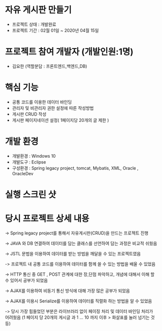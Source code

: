 # 자유 게시판 만들기

- 프로젝트 상태 : 개발완료
- 프로젝트 기간 : 02월 01일 ~ 2020년 04월 15일

# 프로젝트 참여 개발자 (개발인원:1명)

- 김요한 (역할분담 : 프론트엔드,백엔드,DB)

# 핵심 기능
- 공통 코드를 이용한 데이터 바인딩
- 관리자 및 비관리자 권한 설정에 따른 작성방법
- 게시판 CRUD 작성
- 게시판 페이지네이션 설정( 1페이지당 20개의 글 제한 )

# 개발 환경
- 개발환경 : Windows 10
- 개발도구 : Eclipse
- 구성환경 : Spring legacy project, tomcat, Mybatis, XML, Oracle , OracleDev

# 실행 스크린 샷

# 당시 프로젝트 상세 내용 

 -> Spring legacy project를 통해서 자유게시판(CRUD)을 만드는 프로젝트 진행
 
 -> JAVA 와 DB 연결하여 데이터를 담는 클래스를 선언하여 담는 과정은 비교적 쉬웠음
 
 -> JSTL 문법을 이용하여 데이터를 받는 방법을 깨달을 수 있는 프로젝트였음
 
 -> 프로젝트 내 공통 코드를 이용하여 데이터를 함께 쓸 수 있는 방법을 배울 수 있었음
 
 -> HTTP 통신 중 GET , POST 관계에 대한 장,단점 파악하고, 개념에 대해서 이해 할 수 있어서 공부가 되었음
 
 -> AJAX를 이용하여 비동기 통신 방식에 대해 가장 많은 공부가 되었음
 
 -> AJAX를 이용시 Serialize를 이용하여 데이터를 직렬화 하는 방법을 알 수 있었음
 
 -> 당시 가장 힘들었던 부분은 라이브러리 없이 페이징 처리 및 데이터 바인딩 처리가 어려웠음 (1 페이지 당 20개의 게시글 과 1 ... 10 까지 이후 > 화살표를 눌러 넘기는 것 등)
